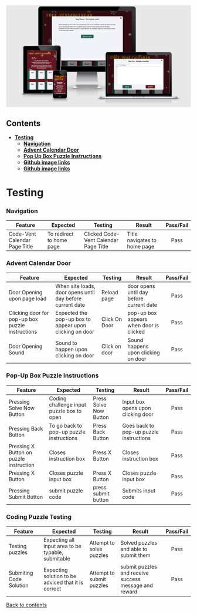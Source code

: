 ![Final project image home page](assets/images/readme/responsive-image.png)

## **Contents**

* [**Testing**](#testing)
  * [**Navigation**](#navigation)
  * [**Advent Calendar Door**](#advent-calendar-door)
  * [**Pop Up Box Puzzle Instructions**](#pop-up-box-puzzle-instructions)
  * [**Github image links**](#github-image-links)
  * [**Github image links**](#github-image-links)
  
  
# **Testing**

### **Navigation** 

| Feature      | Expected          | Testing  | Result | Pass/Fail |
|-------------|-------------|-----|----------|:----:|
| Code-Vent Calendar Page Title | To redirect to home page | Clicked Code-Vent Calendar Page Title | Title navigates to home page | Pass |


### **Advent Calendar Door**

| Feature      | Expected  | Testing  | Result | Pass/Fail |
|-------------|-------------|-----|----------|:-----:|
| Door Opening upon page load | When site loads, door opens until day before current date | Reload page | door opens until day before current date | Pass |
| Clicking door for pop-up box puzzle instructions | Expected the pop-up box to appear upon clicking on door | Click On Door | pop-up box appears when door is clicked | Pass |
| Door Opening Sound | Sound to happen upon clicking on door | Click on door | Sound happens upon clicking on door | Pass |


### **Pop-Up Box Puzzle Instructions**

| Feature     | Expected  | Testing  | Result | Pass/Fail |
|-------------|-------------|-----|----------|:-----:|
| Pressing Solve Now Button | Coding challenge input puzzle box to open | Press Solve Now Button | Input box opens upon clicking door | Pass |
| Pressing Back Button | To go back to pop-up puzzle instructions | Press Back Button | Goes back to pop-up puzzle instructions | Pass |
| Pressing X Button on puzzle instruction | Closes instruction box | Press X Button | Closes instruction box | Pass |
| Pressing X Button | Closes puzzle input box | Press X Button | Closes puzzle input box | Pass |
| Pressing Submit Button | submit puzzle code  | press submit button | Submits input code | Pass |


### **Coding Puzzle Testing**

| Feature     | Expected  | Testing  | Result | Pass/Fail |
|-------------|-------------|-----|----------|:-----:|
| Testing puzzles | Expecting all input area to be typable, submitable | Attempt to solve puzzles | Solved puzzles and able to submit them | Pass|
| Submiting Code Solution | Expecting solution to be adviced that it is correct | Attempt to submit puzzles | submit puzzles and receive success message and reward | Pass|

[Back to contents](#contents)
